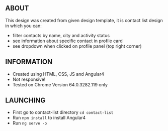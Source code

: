## ABOUT
This design was created from given design template, it is contact list design in which you can:
* filter contacts by name, city and activity status
* see information about specific contact in profile card
* see dropdown when clicked on profile panel (top right corner)

## INFORMATION
* Created using HTML, CSS, JS and Angular4
* Not responsive! 
* Tested on Chrome Version 64.0.3282.119 only

## LAUNCHING
* First go to contact-list directory `cd contact-list`
* Run `npm install` to install Angular4
* Run `ng serve -o` 

